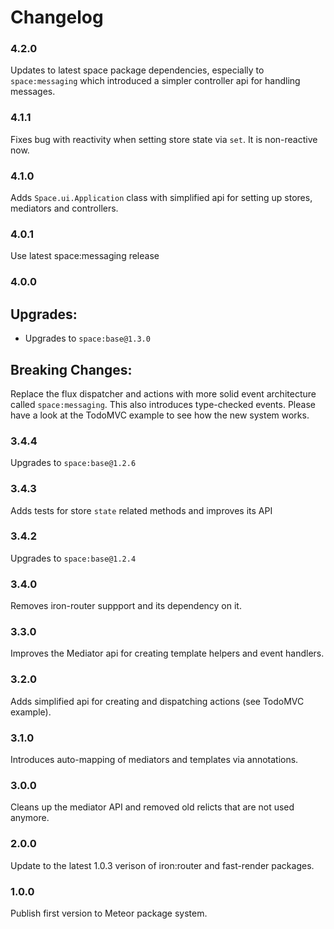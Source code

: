 Changelog
=========

### 4.2.0
Updates to latest space package dependencies, especially to `space:messaging`
which introduced a simpler controller api for handling messages.

### 4.1.1
Fixes bug with reactivity when setting store state via `set`. It is non-reactive now.

### 4.1.0
Adds `Space.ui.Application` class with simplified api for setting up stores,
mediators and controllers.

### 4.0.1
Use latest space:messaging release

### 4.0.0

Upgrades:
---------
- Upgrades to `space:base@1.3.0`

Breaking Changes:
----------------
Replace the flux dispatcher and actions with more solid event architecture
called `space:messaging`. This also introduces type-checked events. Please
have a look at the TodoMVC example to see how the new system works.

### 3.4.4
Upgrades to `space:base@1.2.6`

### 3.4.3
Adds tests for store `state` related methods and improves its API

### 3.4.2
Upgrades to `space:base@1.2.4`

### 3.4.0
Removes iron-router suppport and its dependency on it.

### 3.3.0
Improves the Mediator api for creating template helpers and event handlers.

### 3.2.0
Adds simplified api for creating and dispatching actions (see TodoMVC example).

### 3.1.0
Introduces auto-mapping of mediators and templates via annotations.

### 3.0.0
Cleans up the mediator API and removed old relicts that are not used anymore.

### 2.0.0
Update to the latest 1.0.3 verison of iron:router and fast-render packages.

### 1.0.0
Publish first version to Meteor package system.
